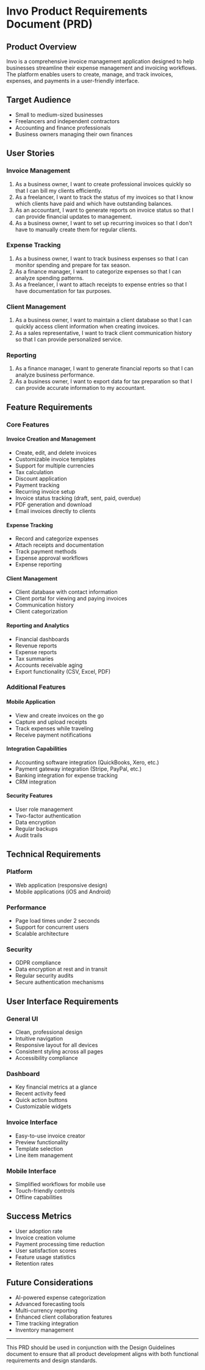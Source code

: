 # Invo Product Requirements Document (PRD)

## Product Overview

Invo is a comprehensive invoice management application designed to help businesses streamline their expense management and invoicing workflows. The platform enables users to create, manage, and track invoices, expenses, and payments in a user-friendly interface.

## Target Audience

- Small to medium-sized businesses
- Freelancers and independent contractors
- Accounting and finance professionals
- Business owners managing their own finances

## User Stories

### Invoice Management

1. As a business owner, I want to create professional invoices quickly so that I can bill my clients efficiently.
2. As a freelancer, I want to track the status of my invoices so that I know which clients have paid and which have outstanding balances.
3. As an accountant, I want to generate reports on invoice status so that I can provide financial updates to management.
4. As a business owner, I want to set up recurring invoices so that I don't have to manually create them for regular clients.

### Expense Tracking

1. As a business owner, I want to track business expenses so that I can monitor spending and prepare for tax season.
2. As a finance manager, I want to categorize expenses so that I can analyze spending patterns.
3. As a freelancer, I want to attach receipts to expense entries so that I have documentation for tax purposes.

### Client Management

1. As a business owner, I want to maintain a client database so that I can quickly access client information when creating invoices.
2. As a sales representative, I want to track client communication history so that I can provide personalized service.

### Reporting

1. As a finance manager, I want to generate financial reports so that I can analyze business performance.
2. As a business owner, I want to export data for tax preparation so that I can provide accurate information to my accountant.

## Feature Requirements

### Core Features

#### Invoice Creation and Management
- Create, edit, and delete invoices
- Customizable invoice templates
- Support for multiple currencies
- Tax calculation
- Discount application
- Payment tracking
- Recurring invoice setup
- Invoice status tracking (draft, sent, paid, overdue)
- PDF generation and download
- Email invoices directly to clients

#### Expense Tracking
- Record and categorize expenses
- Attach receipts and documentation
- Track payment methods
- Expense approval workflows
- Expense reporting

#### Client Management
- Client database with contact information
- Client portal for viewing and paying invoices
- Communication history
- Client categorization

#### Reporting and Analytics
- Financial dashboards
- Revenue reports
- Expense reports
- Tax summaries
- Accounts receivable aging
- Export functionality (CSV, Excel, PDF)

### Additional Features

#### Mobile Application
- View and create invoices on the go
- Capture and upload receipts
- Track expenses while traveling
- Receive payment notifications

#### Integration Capabilities
- Accounting software integration (QuickBooks, Xero, etc.)
- Payment gateway integration (Stripe, PayPal, etc.)
- Banking integration for expense tracking
- CRM integration

#### Security Features
- User role management
- Two-factor authentication
- Data encryption
- Regular backups
- Audit trails

## Technical Requirements

### Platform
- Web application (responsive design)
- Mobile applications (iOS and Android)

### Performance
- Page load times under 2 seconds
- Support for concurrent users
- Scalable architecture

### Security
- GDPR compliance
- Data encryption at rest and in transit
- Regular security audits
- Secure authentication mechanisms

## User Interface Requirements

### General UI
- Clean, professional design
- Intuitive navigation
- Responsive layout for all devices
- Consistent styling across all pages
- Accessibility compliance

### Dashboard
- Key financial metrics at a glance
- Recent activity feed
- Quick action buttons
- Customizable widgets

### Invoice Interface
- Easy-to-use invoice creator
- Preview functionality
- Template selection
- Line item management

### Mobile Interface
- Simplified workflows for mobile use
- Touch-friendly controls
- Offline capabilities

## Success Metrics

- User adoption rate
- Invoice creation volume
- Payment processing time reduction
- User satisfaction scores
- Feature usage statistics
- Retention rates

## Future Considerations

- AI-powered expense categorization
- Advanced forecasting tools
- Multi-currency reporting
- Enhanced client collaboration features
- Time tracking integration
- Inventory management

---

This PRD should be used in conjunction with the Design Guidelines document to ensure that all product development aligns with both functional requirements and design standards.